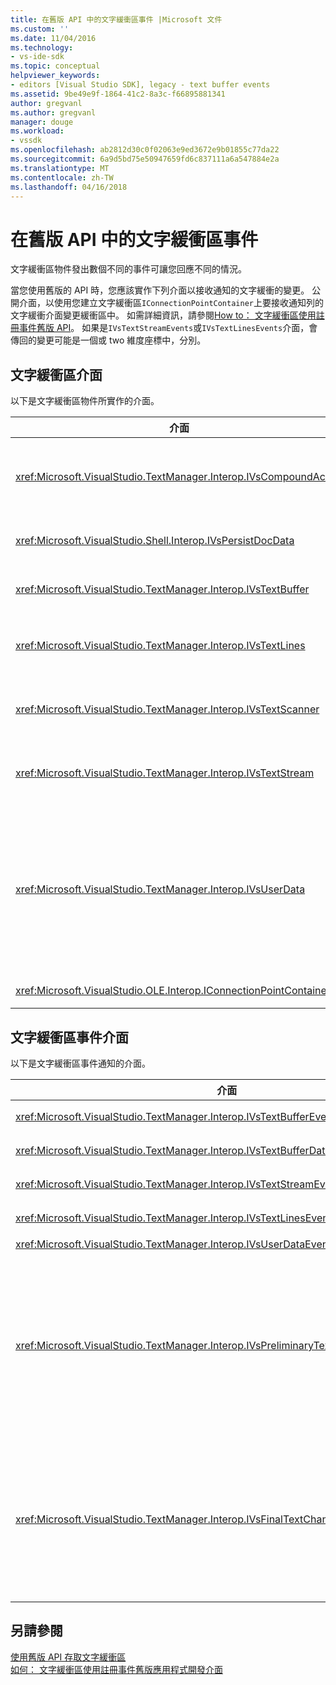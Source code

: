 ```yaml
---
title: 在舊版 API 中的文字緩衝區事件 |Microsoft 文件
ms.custom: ''
ms.date: 11/04/2016
ms.technology:
- vs-ide-sdk
ms.topic: conceptual
helpviewer_keywords:
- editors [Visual Studio SDK], legacy - text buffer events
ms.assetid: 9be49e9f-1864-41c2-8a3c-f66895881341
author: gregvanl
ms.author: gregvanl
manager: douge
ms.workload:
- vssdk
ms.openlocfilehash: ab2812d30c0f02063e9ed3672e9b01855c77da22
ms.sourcegitcommit: 6a9d5bd75e50947659fd6c837111a6a547884e2a
ms.translationtype: MT
ms.contentlocale: zh-TW
ms.lasthandoff: 04/16/2018
---
```

# <a name="text-buffer-events-in-the-legacy-api"></a>在舊版 API 中的文字緩衝區事件
文字緩衝區物件發出數個不同的事件可讓您回應不同的情況。  
  
 當您使用舊版的 API 時，您應該實作下列介面以接收通知的文字緩衝的變更。 公開介面，以使用您建立文字緩衝區`IConnectionPointContainer`上要接收通知列的文字緩衝介面變更緩衝區中。 如需詳細資訊，請參閱[How to： 文字緩衝區使用註冊事件舊版 API](../extensibility/how-to-register-for-text-buffer-events-with-the-legacy-api.md)。 如果是`IVsTextStreamEvents`或`IVsTextLinesEvents`介面，會傳回的變更可能是一個或 two 維度座標中，分別。  
  
## <a name="text-buffer-interfaces"></a>文字緩衝區介面  
 以下是文字緩衝區物件所實作的介面。  
  
|介面|描述|  
|---------------|-----------------|  
|<xref:Microsoft.VisualStudio.TextManager.Interop.IVsCompoundAction>|讓您建立複合的動作 （也就是動作會分組在單一復原/取消復原單位）。|  
|<xref:Microsoft.VisualStudio.Shell.Interop.IVsPersistDocData>|可讓文字緩衝區所管理的文件資料的持續性。|  
|<xref:Microsoft.VisualStudio.TextManager.Interop.IVsTextBuffer>|提供基本的服務。許多用戶端使用。|  
|<xref:Microsoft.VisualStudio.TextManager.Interop.IVsTextLines>|提供讀取和寫入功能使用二維座標。 繼承自 `IVsTextBuffer`。|  
|<xref:Microsoft.VisualStudio.TextManager.Interop.IVsTextScanner>|提供快速、 在緩衝區中的文字資料流為導向的循序存取。|  
|<xref:Microsoft.VisualStudio.TextManager.Interop.IVsTextStream>|提供讀取和寫入使用一維座標的功能。 繼承自 `IVsTextBuffer`。|  
|<xref:Microsoft.VisualStudio.TextManager.Interop.IVsUserData>|提供存取的屬性泛型集合。 名稱或 moniker 時，緩衝區的最重要的屬性。 您可以儲存在緩衝區中，使用此介面的隨機資料，建立 GUID，並使用它做為索引鍵。|  
|<xref:Microsoft.VisualStudio.OLE.Interop.IConnectionPointContainer>|支援的連接點事件。|  
  
## <a name="text-buffer-event-interfaces"></a>文字緩衝區事件介面  
 以下是文字緩衝區事件通知的介面。  
  
|介面|描述|  
|---------------|-----------------|  
|<xref:Microsoft.VisualStudio.TextManager.Interop.IVsTextBufferEvents>|新語言服務相關聯的文字緩衝區時，通知用戶端。|  
|<xref:Microsoft.VisualStudio.TextManager.Interop.IVsTextBufferDataEvents>|初始化文字緩衝區時，變更文字緩衝區中的資料時，通知用戶端。|  
|<xref:Microsoft.VisualStudio.TextManager.Interop.IVsTextStreamEvents>|通知用戶端的基礎文字緩衝區一維座標中的變更。|  
|<xref:Microsoft.VisualStudio.TextManager.Interop.IVsTextLinesEvents>|通知用戶端的基礎文字緩衝區二維座標中的變更。|  
|<xref:Microsoft.VisualStudio.TextManager.Interop.IVsUserDataEvents>|通知用戶端的使用者資料的變更。|  
|<xref:Microsoft.VisualStudio.TextManager.Interop.IVsPreliminaryTextChangeCommitEvents>|通知用戶端的最後一個認可手勢來觸發事件，並提供文字已變更的範圍。 `IVsPreliminaryTextChangeCommitEvents`介面不會引發以回應復原或取消復原命令。 針對已復原管理員的緩衝區只引發事件。 `IVsPreliminaryTextChangeCommitEvents` 引發之前其他事件，例如美化，若要確定其他事件認可變更之前不要變更文字。 VSPackage 必須監視 `IVsPreliminaryTextChangeCommitEvents`介面或`IVsFinalTextChangeCommitEvents`介面，但非兩者。|  
|<xref:Microsoft.VisualStudio.TextManager.Interop.IVsFinalTextChangeCommitEvents>|通知用戶端的最後一個認可手勢來觸發事件，並提供文字已變更的範圍。 `IVsFinalTextChangeCommitEvents`介面不會引發以回應復原或取消復原命令。 針對已復原管理員的緩衝區只引發事件。 `IVsFinalTextChangeCommitEvents` 適用於只能由語言服務或其他擁有完整控制權編輯的物件。 VSPackage 必須監視 `IVsPreliminaryTextChangeCommitEvents`介面或`IVsFinalTextChangeCommitEvents`介面，但非兩者。|  
  
## <a name="see-also"></a>另請參閱  
 [使用舊版 API 存取文字緩衝區](../extensibility/accessing-the-text-buffer-by-using-the-legacy-api.md)   
 [如何： 文字緩衝區使用註冊事件舊版應用程式開發介面](../extensibility/how-to-register-for-text-buffer-events-with-the-legacy-api.md)
